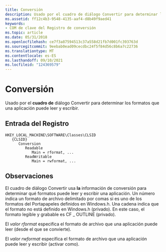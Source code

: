 ```yaml
---
title: Conversión
description: Usado por el cuadro de diálogo Convertir para determinar los formatos que una aplicación puede leer y escribir.
ms.assetid: ff12c4b3-9548-4135-aaf4-d8b49f9aed41
keywords:
- COM de clave del Registro de conversión
ms.topic: article
ms.date: 05/31/2018
ms.openlocfilehash: ce7f3a87594513c37a558d21fb7d001fc393763d
ms.sourcegitcommit: 9eebab0ead09cecdbc24f5f84d56c8b6a7c22736
ms.translationtype: MT
ms.contentlocale: es-ES
ms.lasthandoff: 09/10/2021
ms.locfileid: "124369579"
---
```

# <a name="conversion"></a>Conversión

Usado por el **cuadro de** diálogo Convertir para determinar los formatos que una aplicación puede leer y escribir.

## <a name="registry-entry"></a>Entrada del Registro

```
HKEY_LOCAL_MACHINE\SOFTWARE\Classes\CLSID
   {CLSID}
      Conversion
         Readable
            Main = rformat, ...
         ReadWritable
            Main = rwformat, ...
```

## <a name="remarks"></a>Observaciones

El cuadro de diálogo Convertir usa **la** información de conversión para determinar qué formatos puede leer y escribir una aplicación. Un número indica un formato de archivo delimitado por comas si es uno de los formatos del Portapapeles definidos en Windows.h. Una cadena indica que el formato no está definido en Windows.h (privado). En este caso, el formato legible y grabable es CF \_ OUTLINE (privado).

El *valor rformat* especifica el formato de archivo que una aplicación puede leer (desde el que se convierte).

El *valor rwformat* especifica el formato de archivo que una aplicación puede leer y escribir (activar como).

 

 




